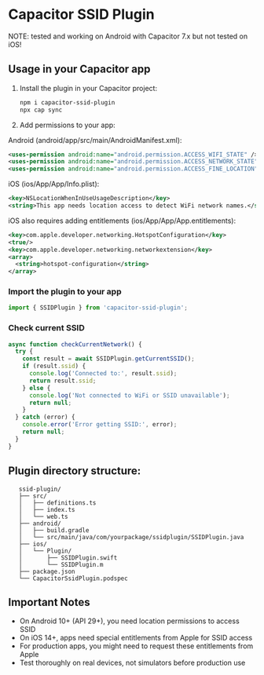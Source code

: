 # Capacitor SSID Plugin

NOTE: tested and working on Android with Capacitor 7.x but not tested on iOS!

## Usage in your Capacitor app

1. Install the plugin in your Capacitor project:  

   ```bash
   npm i capacitor-ssid-plugin
   npx cap sync
   ```

2. Add permissions to your app:

Android (android/app/src/main/AndroidManifest.xml):

```xml
<uses-permission android:name="android.permission.ACCESS_WIFI_STATE" />
<uses-permission android:name="android.permission.ACCESS_NETWORK_STATE" />
<uses-permission android:name="android.permission.ACCESS_FINE_LOCATION" />
```

iOS (ios/App/App/Info.plist):

```xml
<key>NSLocationWhenInUseUsageDescription</key>
<string>This app needs location access to detect WiFi network names.</string>
```

iOS also requires adding entitlements (ios/App/App/App.entitlements):

```xml
<key>com.apple.developer.networking.HotspotConfiguration</key>
<true/>
<key>com.apple.developer.networking.networkextension</key>
<array>
  <string>hotspot-configuration</string>
</array>
```

### Import the plugin to your app

```typescript
import { SSIDPlugin } from 'capacitor-ssid-plugin';
```

### Check current SSID

```typescript
async function checkCurrentNetwork() {
  try {
    const result = await SSIDPlugin.getCurrentSSID();
    if (result.ssid) {
      console.log('Connected to:', result.ssid);
      return result.ssid;
    } else {
      console.log('Not connected to WiFi or SSID unavailable');
      return null;
    }
  } catch (error) {
    console.error('Error getting SSID:', error);
    return null;
  }
}
```

## Plugin directory structure:

```
   ssid-plugin/
   ├── src/
   │   ├── definitions.ts
   │   ├── index.ts
   │   └── web.ts
   ├── android/
   │   ├── build.gradle
   │   └── src/main/java/com/yourpackage/ssidplugin/SSIDPlugin.java
   ├── ios/
   │   └── Plugin/
   │       ├── SSIDPlugin.swift
   │       └── SSIDPlugin.m
   ├── package.json
   └── CapacitorSsidPlugin.podspec
```

## Important Notes

   - On Android 10+ (API 29+), you need location permissions to access SSID
   - On iOS 14+, apps need special entitlements from Apple for SSID access
   - For production apps, you might need to request these entitlements from Apple
   - Test thoroughly on real devices, not simulators before production use